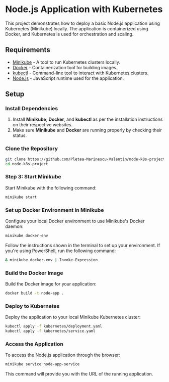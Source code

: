 # Node.js Application with Kubernetes

This project demonstrates how to deploy a basic Node.js application using Kubernetes (Minikube) locally. The application is containerized using Docker, and Kubernetes is used for orchestration and scaling.

## Requirements

- [Minikube](https://minikube.sigs.k8s.io/docs/) - A tool to run Kubernetes clusters locally.
- [Docker](https://www.docker.com/) - Containerization tool for building images.
- [kubectl](https://kubernetes.io/docs/tasks/tools/install-kubectl/) - Command-line tool to interact with Kubernetes clusters.
- [Node.js](https://nodejs.org/) - JavaScript runtime used for the application.

## Setup

### Install Dependencies

1. Install **Minikube**, **Docker**, and **kubectl** as per the installation instructions on their respective websites.
2. Make sure **Minikube** and **Docker** are running properly by checking their status.

### Clone the Repository

```bash
git clone https://github.com/Pletea-Marinescu-Valentin/node-k8s-project.git
cd node-k8s-project
```

### Step 3: Start Minikube
Start Minikube with the following command:

```bash
minikube start
```

### Set up Docker Environment in Minikube
Configure your local Docker environment to use Minikube's Docker daemon:

```bash
minikube docker-env
```

Follow the instructions shown in the terminal to set up your environment. If you're using PowerShell, run the following command:

```bash
& minikube docker-env | Invoke-Expression
```

### Build the Docker Image
Build the Docker image for your application:

```bash
docker build -t node-app .
```

### Deploy to Kubernetes
Deploy the application to your local Minikube Kubernetes cluster:

```bash
kubectl apply -f kubernetes/deployment.yaml
kubectl apply -f kubernetes/service.yaml
```

### Access the Application
To access the Node.js application through the browser:

```bash
minikube service node-app-service
```

This command will provide you with the URL of the running application.

